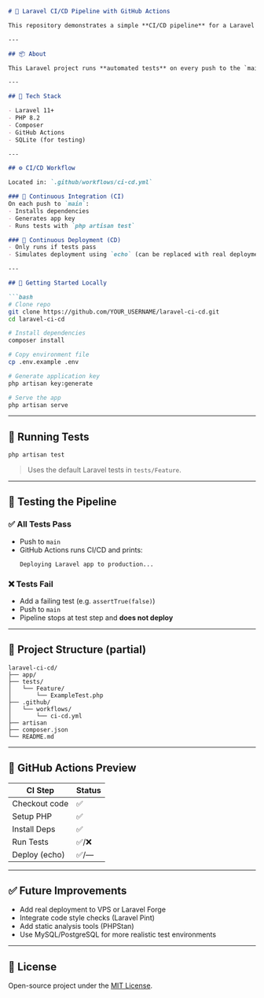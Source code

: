 
```markdown
# 🚀 Laravel CI/CD Pipeline with GitHub Actions

This repository demonstrates a simple **CI/CD pipeline** for a Laravel application using **GitHub Actions**.

---

## 📦 About

This Laravel project runs **automated tests** on every push to the `main` branch (CI), and **simulates deployment** if tests pass (CD). The pipeline is configured using a GitHub Actions workflow.

---

## 🧰 Tech Stack

- Laravel 11+
- PHP 8.2
- Composer
- GitHub Actions
- SQLite (for testing)

---

## ⚙️ CI/CD Workflow

Located in: `.github/workflows/ci-cd.yml`

### 🧪 Continuous Integration (CI)
On each push to `main`:
- Installs dependencies
- Generates app key
- Runs tests with `php artisan test`

### 🚀 Continuous Deployment (CD)
- Only runs if tests pass
- Simulates deployment using `echo` (can be replaced with real deployment steps)

---

## 🚀 Getting Started Locally

```bash
# Clone repo
git clone https://github.com/YOUR_USERNAME/laravel-ci-cd.git
cd laravel-ci-cd

# Install dependencies
composer install

# Copy environment file
cp .env.example .env

# Generate application key
php artisan key:generate

# Serve the app
php artisan serve
```

---

## 🧪 Running Tests

```bash
php artisan test
```

> Uses the default Laravel tests in `tests/Feature`.

---

## 🔁 Testing the Pipeline

### ✅ All Tests Pass
- Push to `main`
- GitHub Actions runs CI/CD and prints:
  ```
  Deploying Laravel app to production...
  ```

### ❌ Tests Fail
- Add a failing test (e.g. `assertTrue(false)`)
- Push to `main`
- Pipeline stops at test step and **does not deploy**

---

## 📂 Project Structure (partial)

```
laravel-ci-cd/
├── app/
├── tests/
│   └── Feature/
│       └── ExampleTest.php
├── .github/
│   └── workflows/
│       └── ci-cd.yml
├── artisan
├── composer.json
└── README.md
```

---

## 📸 GitHub Actions Preview

| CI Step         | Status |
|----------------|--------|
| Checkout code  | ✅     |
| Setup PHP      | ✅     |
| Install Deps   | ✅     |
| Run Tests      | ✅/❌  |
| Deploy (echo)  | ✅/—   |

---

## ✅ Future Improvements

- Add real deployment to VPS or Laravel Forge
- Integrate code style checks (Laravel Pint)
- Add static analysis tools (PHPStan)
- Use MySQL/PostgreSQL for more realistic test environments

---

## 🤝 License

Open-source project under the [MIT License](LICENSE).
